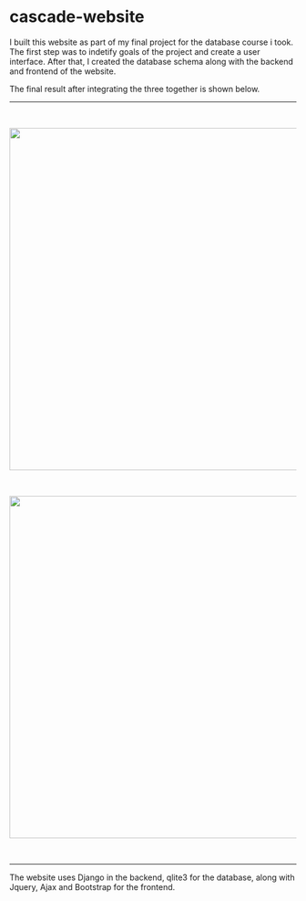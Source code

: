 # cascade-website

I built this website as part of my final project for the database course i took. The first step was to indetify goals of the project and create a user interface. After that, I created the database schema along with the backend and frontend of the website.

The final result after integrating the three together is shown below.

---

<br>

<p align="center"><img src="https://github.com/ahmed-dys99/cascade-website/blob/main/demo/demo-1.gif" width="600"></p>

<br>

<p align="center"><img src="https://github.com/ahmed-dys99/cascade-website/blob/main/demo/demo-2.gif" width="600"></p>

<br>

---

The website uses Django in the backend, qlite3 for the database, along with Jquery, Ajax and Bootstrap for the frontend.
